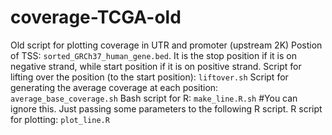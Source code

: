 # coverage-TCGA-old
Old script for plotting coverage in UTR and promoter (upstream 2K)
Postion of TSS: `sorted_GRCh37_human_gene.bed`. It is the stop position if it is on negative strand, while start position if it is on positive strand.
Script for lifting over the position (to the start position): `liftover.sh`
Script for generating the average coverage at each position: `average_base_coverage.sh`
Bash script for R: `make_line.R.sh` #You can ignore this. Just passing some parameters to the following R script.
R script for plotting: `plot_line.R`
